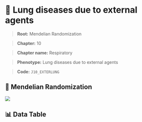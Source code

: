 # 🧪 Lung diseases due to external agents

> **Root:** Mendelian Randomization

> **Chapter:** 10  

> **Chapter name:** Respiratory

> **Phenotype:** Lung diseases due to external agents  

> **Code:** `J10_EXTERLUNG`

## 🧬 Mendelian Randomization  

<img src="/MR/Figures/Forward/J10_EXTERLUNG.png"/>

## 📊 Data Table

<CsvTableMRF src="/public/MR/Data/Forward/J10_EXTERLUNG.csv"/>

